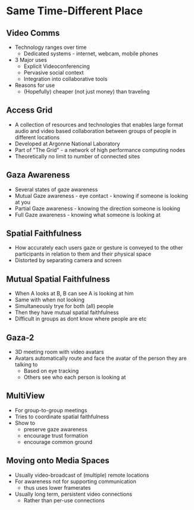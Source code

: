 # Same Time-Different Place

## Video Comms
- Technology ranges over time
	- Dedicated systems - internet, webcam, mobile phones
- 3 Major uses
	- Explicit Videoconferencing
	- Pervasive social context
	- Integration into collaborative tools
- Reasons for use
	- (Hopefully) cheaper (not just money) than traveling

## Access Grid
- A collection of resources and technologies that enables large format audio and video based collaboration between groups of people in different locations
- Developed at Argonne National Laboratory
- Part of "The Grid" - a network of high performance computing nodes
- Theoretically no limit to number of connected sites

## Gaza Awareness
- Several states of gaze awareness
- Mutual Gaze awareness - eye contact - knowing if someone is looking at you
- Partial Gaze awareness - knowing the direction someone is looking
- Full Gaze awareness - knowing what someone is looking at
## Spatial Faithfulness
- How accurately each users gaze or gesture is conveyed to the other participants in relation to them and their physical space
- Distorted by separating camera and screen

## Mutual Spatial Faithfulness
- When A looks at B, B can see A is looking at him
- Same with when not looking
- Simultaneously trye for both (all) people
- Then they have mutual spatial faithfulness
- Difficult in groups as dont know where people are etc

## Gaza-2
- 3D meeting room with video avatars
- Avatars automatically route and face the avatar of the person they are talking to
	- Based on eye tracking
	- Others see who each person is looking at

## MultiView
- For group-to-group meetings
- Tries to coordinate spatial faithfulness
- Show to 
	- preserve gaze awareness
	- encourage trust formation
	- encourage common ground

## Moving onto Media Spaces
- Usually video-broadcast of (multiple) remote locations
- For awareness not for supporting communication
	- thus uses lower framerates
- Usually long term, persistent video connections
	- Rather than per-use connections